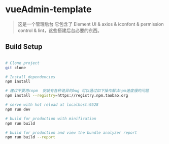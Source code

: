 # vueAdmin-template

> 这是一个管理后台 它包含了 Element UI & axios & iconfont & permission control & lint，这些搭建后台必要的东西。

 
## Build Setup

``` bash

# Clone project
git clone

# Install dependencies
npm install

# 建议不要用cnpm  安装有各种诡异的bug 可以通过如下操作解决npm速度慢的问题
npm install --registry=https://registry.npm.taobao.org

# serve with hot reload at localhost:9528
npm run dev

# build for production with minification
npm run build

# build for production and view the bundle analyzer report
npm run build --report
```
